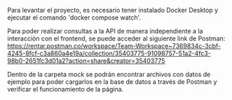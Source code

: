 Para levantar el proyecto, es necesario tener instalado Docker Desktop y ejecutar el comando 'docker compose watch'.

Para poder realizar consultas a la API de manera independiente a la interacción con el frontend, se puede acceder al siguiente link de Postman: https://rentar.postman.co/workspace/Team-Workspace~7369834c-3cbf-4245-8fcf-c3a860a4e19a/collection/35403775-91098757-51a2-4fc3-98b0-2651fc3d01a2?action=share&creator=35403775

Dentro de la carpeta mock se podrán encontrar archivos con datos de ejemplo para poder cargarlos en la base de datos a través de Postman y verificar el funcionamiento de la página.
